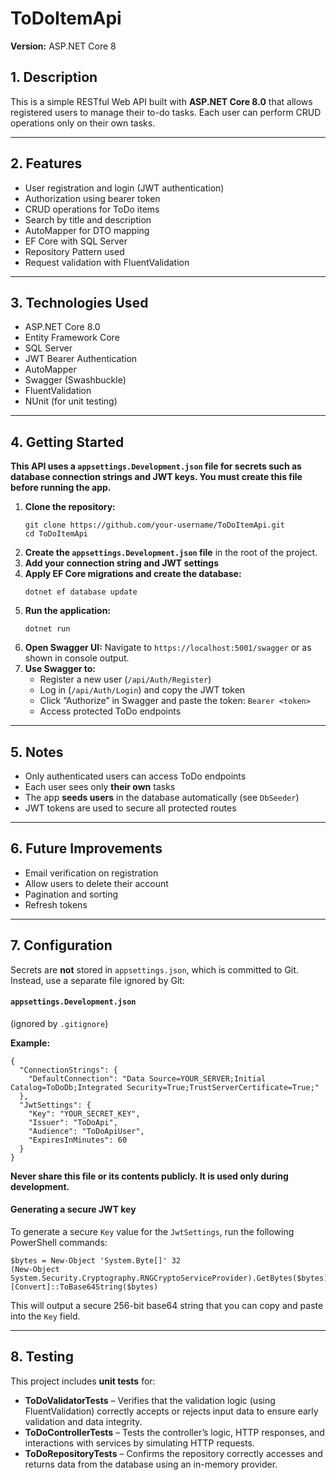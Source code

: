 <h1> ToDoItemApi</h1>

<p><strong>Version:</strong> ASP.NET Core 8</p>

<h2>1. Description</h2>
<p>This is a simple RESTful Web API built with <strong>ASP.NET Core 8.0</strong> that allows registered users to manage their to-do tasks. Each user can perform CRUD operations only on their own tasks.</p>

<hr>

<h2> 2. Features</h2>
<ul>
  <li>User registration and login (JWT authentication)</li>
  <li>Authorization using bearer token</li>
  <li>CRUD operations for ToDo items</li>
  <li>Search by title and description</li>
  <li>AutoMapper for DTO mapping</li>
  <li>EF Core with SQL Server</li>
  <li>Repository Pattern used</li>
  <li>Request validation with FluentValidation</li>
</ul>

<hr>

<h2> 3. Technologies Used</h2>
<ul>
  <li>ASP.NET Core 8.0</li>
  <li>Entity Framework Core</li>
  <li>SQL Server</li>
  <li>JWT Bearer Authentication</li>
  <li>AutoMapper</li>
  <li>Swagger (Swashbuckle)</li>
  <li>FluentValidation</li>
  <li>NUnit (for unit testing)</li>
</ul>

<hr>

<h2>4. Getting Started</h2>
<p><strong> This API uses a <code>appsettings.Development.json</code> file for secrets such as database connection strings and JWT keys. You must create this file before running the app.</strong></p>

<ol>
  <li><strong>Clone the repository:</strong>
    <pre><code>git clone https://github.com/your-username/ToDoItemApi.git
cd ToDoItemApi</code></pre>
  </li>
  <li><strong>Create the <code>appsettings.Development.json</code> file</strong> in the root of the project.</li>
  <li><strong>Add your connection string and JWT settings</strong></li>
  <li><strong>Apply EF Core migrations and create the database:</strong>
    <pre><code>dotnet ef database update</code></pre>
  </li>
  <li><strong>Run the application:</strong>
    <pre><code>dotnet run</code></pre>
  </li>
  <li><strong>Open Swagger UI:</strong> Navigate to <code>https://localhost:5001/swagger</code> or as shown in console output.</li>
  <li><strong>Use Swagger to:</strong>
    <ul>
      <li>Register a new user (<code>/api/Auth/Register</code>)</li>
      <li>Log in (<code>/api/Auth/Login</code>) and copy the JWT token</li>
      <li>Click “Authorize” in Swagger and paste the token: <code>Bearer &lt;token&gt;</code></li>
      <li>Access protected ToDo endpoints</li>
    </ul>
  </li>
</ol>

<hr>

<h2> 5. Notes</h2>
<ul>
  <li>Only authenticated users can access ToDo endpoints</li>
  <li>Each user sees only <strong>their own</strong> tasks</li>
  <li>The app <strong>seeds users</strong> in the database automatically (see <code>DbSeeder</code>)</li>
  <li>JWT tokens are used to secure all protected routes</li>
</ul>

<hr>

<h2>6. Future Improvements</h2>
<ul>
  <li>Email verification on registration</li>
  <li>Allow users to delete their account</li>
  <li>Pagination and sorting</li>
  <li>Refresh tokens</li>
</ul>

<hr>

<h2> 7. Configuration</h2>
<p>Secrets are <strong>not</strong> stored in <code>appsettings.json</code>, which is committed to Git.  
Instead, use a separate file ignored by Git:</p>

<h4> <code>appsettings.Development.json</code></h4>
<p>(ignored by <code>.gitignore</code>)</p>

<p><strong>Example:</strong></p>
<pre><code>{
  "ConnectionStrings": {
    "DefaultConnection": "Data Source=YOUR_SERVER;Initial Catalog=ToDoDb;Integrated Security=True;TrustServerCertificate=True;"
  },
  "JwtSettings": {
    "Key": "YOUR_SECRET_KEY",
    "Issuer": "ToDoApi",
    "Audience": "ToDoApiUser",
    "ExpiresInMinutes": 60
  }
}</code></pre>

<p><strong> Never share this file or its contents publicly. It is used only during development.</strong></p>

<h4> Generating a secure JWT key</h4>
<p>To generate a secure <code>Key</code> value for the <code>JwtSettings</code>, run the following PowerShell commands:</p>

<pre><code>$bytes = New-Object 'System.Byte[]' 32
(New-Object System.Security.Cryptography.RNGCryptoServiceProvider).GetBytes($bytes)
[Convert]::ToBase64String($bytes)</code></pre>

<p>This will output a secure 256-bit base64 string that you can copy and paste into the <code>Key</code> field.</p>

<hr>

<h2>8. Testing</h2>
<p>This project includes <strong>unit tests</strong> for:</p>
<ul>
  <li> <strong>ToDoValidatorTests</strong> – Verifies that the validation logic (using FluentValidation) correctly accepts or rejects input data to ensure early validation and data integrity.</li>
  <li> <strong>ToDoControllerTests</strong> – Tests the controller’s logic, HTTP responses, and interactions with services by simulating HTTP requests.</li>
  <li> <strong>ToDoRepositoryTests</strong> – Confirms the repository correctly accesses and returns data from the database using an in-memory provider.</li>
</ul>

